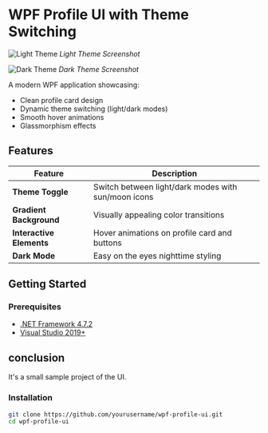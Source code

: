 # WPF Profile UI with Theme Switching

![Light Theme](https://github.com/user-attachments/assets/0ba977c8-1e87-4bef-9f2a-f4d69d3f9411)
*Light Theme Screenshot*

![Dark Theme](https://github.com/user-attachments/assets/0e6cabe0-8822-42c4-bd7e-6b1279c6f3a2)
*Dark Theme Screenshot*

A modern WPF application showcasing:
- Clean profile card design
- Dynamic theme switching (light/dark modes)
- Smooth hover animations
- Glassmorphism effects

## Features
| Feature | Description |
|---------|-------------|
| **Theme Toggle** | Switch between light/dark modes with sun/moon icons |
| **Gradient Background** | Visually appealing color transitions |
| **Interactive Elements** | Hover animations on profile card and buttons |
| **Dark Mode** | Easy on the eyes nighttime styling |

## Getting Started
### Prerequisites
- [.NET Framework 4.7.2](https://dotnet.microsoft.com/download/dotnet-framework)
- [Visual Studio 2019+](https://visualstudio.microsoft.com/)

## conclusion 
It's a small sample project of the UI.

### Installation
```bash
git clone https://github.com/yourusername/wpf-profile-ui.git
cd wpf-profile-ui

